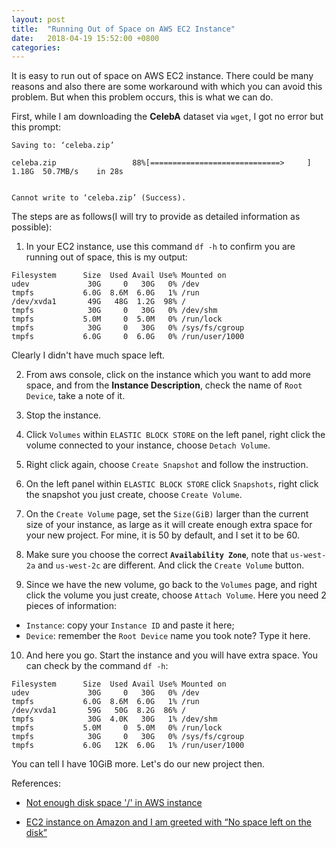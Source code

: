 ```yaml
---
layout: post
title:  "Running Out of Space on AWS EC2 Instance"
date:   2018-04-19 15:52:00 +0800
categories: 
---
```


It is easy to run out of space on AWS EC2 instance. There could be many reasons and also there are some workaround with which you can avoid this problem. But when this problem occurs, this is what we can do.

First, while I am downloading the **CelebA** dataset via `wget`, I got no error but this prompt:
```
Saving to: ‘celeba.zip’

celeba.zip                 88%[=============================>     ]   1.18G  50.7MB/s    in 28s


Cannot write to ‘celeba.zip’ (Success).
```

The steps are as follows(I will try to provide as detailed information as possible):

1. In your EC2 instance, use this command `df -h` to confirm you are running out of space, this is my output:
```
Filesystem      Size  Used Avail Use% Mounted on
udev             30G     0   30G   0% /dev
tmpfs           6.0G  8.6M  6.0G   1% /run
/dev/xvda1       49G   48G  1.2G  98% /
tmpfs            30G     0   30G   0% /dev/shm
tmpfs           5.0M     0  5.0M   0% /run/lock
tmpfs            30G     0   30G   0% /sys/fs/cgroup
tmpfs           6.0G     0  6.0G   0% /run/user/1000
```

Clearly I didn't have much space left.

2. From aws console, click on the instance which you want to add more space, and from the **Instance Description**, check the name of `Root Device`, take a note of it.

3. Stop the instance.

4. Click `Volumes` within `ELASTIC BLOCK STORE` on the left panel, right click the volume connected to your instance, choose `Detach Volume`.

5. Right click again, choose `Create Snapshot` and follow the instruction.

6. On the left panel within `ELASTIC BLOCK STORE` click `Snapshots`, right click the snapshot you just create, choose `Create Volume`.

7. On the `Create Volume` page, set the `Size(GiB)` larger than the current size of your instance, as large as it will create enough extra space for your new project. For mine, it is 50 by default, and I set it to be 60.

8. Make sure you choose the correct **`Availability Zone`**, note that `us-west-2a` and `us-west-2c` are different. And click the `Create Volume` button.

9. Since we have the new volume, go back to the `Volumes` page, and right click the volume you just create, choose `Attach Volume`. Here you need 2 pieces of information:
- `Instance`: copy your `Instance ID` and paste it here;
- `Device`: remember the `Root Device` name you took note? Type it here.

10. And here you go. Start the instance and you will have extra space. You can check by the command `df -h`:
```
Filesystem      Size  Used Avail Use% Mounted on
udev             30G     0   30G   0% /dev
tmpfs           6.0G  8.6M  6.0G   1% /run
/dev/xvda1       59G   50G  8.2G  86% /
tmpfs            30G  4.0K   30G   1% /dev/shm
tmpfs           5.0M     0  5.0M   0% /run/lock
tmpfs            30G     0   30G   0% /sys/fs/cgroup
tmpfs           6.0G   12K  6.0G   1% /run/user/1000
```

You can tell I have 10GiB more. Let's do our new project then.

References:

- [Not enough disk space '/' in AWS instance](https://askubuntu.com/questions/118094/not-enough-disk-space-in-aws-instance?utm_medium=organic&utm_source=google_rich_qa&utm_campaign=google_rich_qa)

- [EC2 instance on Amazon and I am greeted with “No space left on the disk”
](https://stackoverflow.com/questions/6151695/ec2-instance-on-amazon-and-i-am-greeted-with-no-space-left-on-the-disk?utm_medium=organic&utm_source=google_rich_qa&utm_campaign=google_rich_qa)